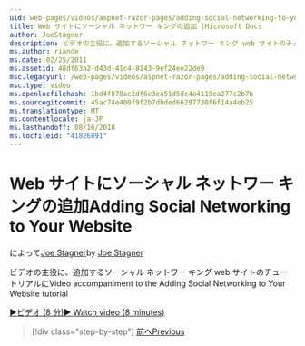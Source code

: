```yaml
---
uid: web-pages/videos/aspnet-razor-pages/adding-social-networking-to-your-website
title: Web サイトにソーシャル ネットワー キングの追加 |Microsoft Docs
author: JoeStagner
description: ビデオの主役に、追加するソーシャル ネットワー キング web サイトのチュートリアルに
ms.author: riande
ms.date: 02/25/2011
ms.assetid: 48df63a2-d43d-41c4-8143-9ef24ee22de9
msc.legacyurl: /web-pages/videos/aspnet-razor-pages/adding-social-networking-to-your-website
msc.type: video
ms.openlocfilehash: 1bd4f078ac2df6e3ea51d5dc4a4119ca277c2b7b
ms.sourcegitcommit: 45ac74e400f9f2b7dbded66297730f6f14a4eb25
ms.translationtype: MT
ms.contentlocale: ja-JP
ms.lasthandoff: 08/16/2018
ms.locfileid: "41826891"
---
```

<a name="adding-social-networking-to-your-website"></a><span data-ttu-id="869bb-103">Web サイトにソーシャル ネットワー キングの追加</span><span class="sxs-lookup"><span data-stu-id="869bb-103">Adding Social Networking to Your Website</span></span>
====================
<span data-ttu-id="869bb-104">によって[Joe Stagner](https://github.com/JoeStagner)</span><span class="sxs-lookup"><span data-stu-id="869bb-104">by [Joe Stagner](https://github.com/JoeStagner)</span></span>

<span data-ttu-id="869bb-105">ビデオの主役に、追加するソーシャル ネットワー キング web サイトのチュートリアルに</span><span class="sxs-lookup"><span data-stu-id="869bb-105">Video accompaniment to the Adding Social Networking to Your Website tutorial</span></span>

[<span data-ttu-id="869bb-106">&#9654;ビデオ (8 分)</span><span class="sxs-lookup"><span data-stu-id="869bb-106">&#9654; Watch video (8 minutes)</span></span>](https://channel9.msdn.com/Blogs/ASP-NET-Site-Videos/adding-social-networking-to-your-website)

> [!div class="step-by-step"]
> [<span data-ttu-id="869bb-107">前へ</span><span class="sxs-lookup"><span data-stu-id="869bb-107">Previous</span></span>](adding-search-to-your-web-site.md)
